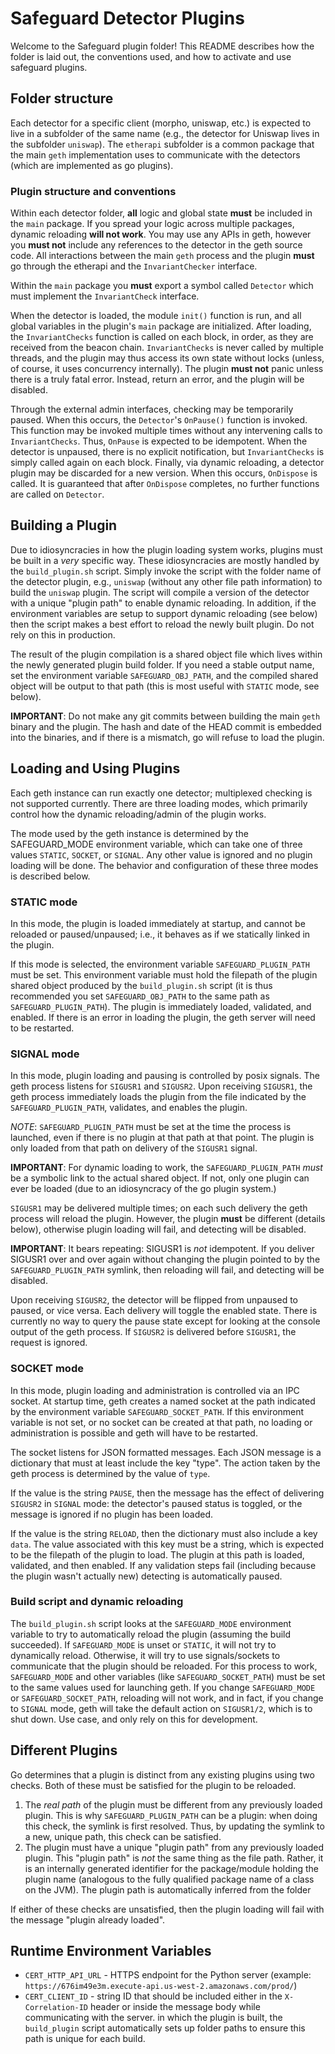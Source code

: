 # Safeguard Detector Plugins

Welcome to the Safeguard plugin folder! This README describes how the folder is laid out, the conventions used, and how to activate and use safeguard plugins.

## Folder structure

Each detector for a specific client (morpho, uniswap, etc.) is expected to live in a subfolder of the same name (e.g., the detector for Uniswap lives in the subfolder `uniswap`).
The `etherapi` subfolder is a common package that the main `geth` implementation uses to communicate with the detectors (which are implemented as go plugins).

### Plugin structure and conventions

Within each detector folder, **all** logic and global state **must** be included in the `main` package. If you spread your logic across multiple packages, dynamic reloading **will not work**.
You may use any APIs in geth, however you **must not** include any references to the detector in the geth source code. All interactions between the main `geth` process and the plugin
**must** go through the etherapi and the `InvariantChecker` interface.

Within the `main` package you **must** export a symbol called `Detector` which must implement the `InvariantCheck` interface.

When the detector is loaded, the module `init()` function is run, and all global variables in the plugin's `main` package are initialized. After loading, the `InvariantChecks` function is called on each
block, in order, as they are received from the beacon chain. `InvariantChecks` is never called by multiple threads, and the plugin may thus access its own state without locks (unless, of course, it uses 
concurrency internally). The plugin **must not** panic unless there is a truly fatal error. Instead, return an error, and the plugin will be disabled.

Through the external admin interfaces, checking may be temporarily paused. When this occurs, the `Detector`'s `OnPause()` function is invoked. This function may be invoked multiple times without any intervening
calls to `InvariantChecks`. Thus, `OnPause` is expected to be idempotent. When the detector is unpaused, there is
no explicit notification, but `InvariantChecks` is simply called again on each block. Finally, via dynamic reloading, a detector plugin may be discarded for a new version. When this occurs, `OnDispose` is 
called. It is guaranteed that after `OnDispose` completes, no further functions are called on `Detector`.

## Building a Plugin

Due to idiosyncracies in how the plugin loading system works, plugins must be built in a *very* specific way. These idiosyncracies are mostly handled by the `build_plugin.sh` script. Simply invoke the script 
with the folder name of the detector plugin, e.g., `uniswap` (without any other file path information) to build the `uniswap` plugin. The script will compile a version of the detector with a unique "plugin 
path" to enable dynamic reloading. In addition, if the environment variables are setup to support dynamic reloading (see below) then the script makes a best effort to reload the newly built plugin. Do not rely 
on this in production.

The result of the plugin compilation is a shared object file which lives within the newly generated plugin build folder. If you need a stable output name, set the environment variable `SAFEGUARD_OBJ_PATH`, and
the compiled shared object will be output to that path (this is most useful with `STATIC` mode, see below).

**IMPORTANT**: Do not make any git commits between building the main `geth` binary and the plugin. The hash and date of the HEAD commit is embedded into the binaries, and if there is a mismatch, go will refuse
to load the plugin.

## Loading and Using Plugins

Each geth instance can run exactly one detector; multiplexed checking is not supported currently. There are three loading modes, which primarily control how the dynamic reloading/admin of the plugin works.

The mode used by the geth instance is determined by the SAFEGUARD_MODE environment variable, which can take one of three values `STATIC`, `SOCKET`, or `SIGNAL`. Any other value is ignored and no plugin loading 
will be done. The behavior and configuration of these three modes is described below.

### STATIC mode

In this mode, the plugin is loaded immediately at startup, and cannot be reloaded or paused/unpaused; i.e., it behaves as if we statically linked in the plugin.

If this mode is selected, the environment variable `SAFEGUARD_PLUGIN_PATH` must be set. This environment variable must hold the filepath of the plugin shared object produced by the `build_plugin.sh` script
(it is thus recommended you set `SAFEGUARD_OBJ_PATH` to the same path as `SAFEGUARD_PLUGIN_PATH`). The plugin is immediately loaded, validated, and enabled. If there is an error in loading the plugin,
the geth server will need to be restarted.

### SIGNAL mode

In this mode, plugin loading and pausing is controlled by posix signals. The geth process listens for `SIGUSR1` and `SIGUSR2`. Upon receiving `SIGUSR1`, the geth process immediately loads the plugin from the
file indicated by the `SAFEGUARD_PLUGIN_PATH`, validates, and enables the plugin.

*NOTE*: `SAFEGUARD_PLUGIN_PATH` must be set at the time the process is launched, even if there is no plugin at that path at that point. The plugin is only loaded from that path on delivery of the `SIGUSR1`
signal.

**IMPORTANT**: For dynamic loading to work, the `SAFEGUARD_PLUGIN_PATH` *must* be a symbolic link to the actual shared object. If not, only one plugin can ever be loaded (due to an
idiosyncracy of the go plugin system.)

`SIGUSR1` may be delivered multiple times; on each such delivery the geth process will reload the plugin. However, the plugin **must** be different (details below), otherwise plugin loading will fail, and
detecting will be disabled.

**IMPORTANT**: It bears repeating: SIGUSR1 is *not* idempotent. If you deliver SIGUSR1 over and over again without changing the plugin pointed to by the `SAFEGUARD_PLUGIN_PATH` symlink, then reloading
will fail, and detecting will be disabled.

Upon receiving `SIGUSR2`, the detector will be flipped from unpaused to paused, or vice versa. Each delivery will toggle the enabled state. There is currently no way to query the pause state except
for looking at the console output of the geth process. If `SIGUSR2` is delivered before `SIGUSR1`, the request is ignored.

### SOCKET mode

In this mode, plugin loading and administration is controlled via an IPC socket. At startup time, geth creates a named socket at the path indicated by the environment variable `SAFEGUARD_SOCKET_PATH`.
If this environment variable is not set, or no socket can be created at that path, no loading or administration is possible and geth will have to be restarted.

The socket listens for JSON formatted messages. Each JSON message is a dictionary that must at least include the key "type". The action taken by the geth process is determined by
the value of `type`. 

If the value is the string `PAUSE`, then the message has the effect of delivering `SIGUSR2` in `SIGNAL` mode: the detector's paused status is toggled, or the
message is ignored if no plugin has been loaded.

If the value is the string `RELOAD`, then the dictionary must also include a key `data`. The value associated with this key must be a string, which is expected to be the filepath
of the plugin to load. The plugin at this path is loaded, validated, and then enabled. If any validation steps fail (including because the plugin wasn't actually new) detecting is automatically
paused.

### Build script and dynamic reloading

The `build_plugin.sh` script looks at the `SAFEGUARD_MODE` environment variable to try to automatically reload the plugin (assuming the build succeeded). If `SAFEGUARD_MODE` is unset or `STATIC`,
it will not try to dynamically reload. Otherwise, it will try to use signals/sockets to communicate that the plugin should be reloaded. For this process to work, `SAFEGUARD_MODE` and other
variables (like `SAFEGUARD_SOCKET_PATH`) must be set to the same values used for launching geth. If you change `SAFEGUARD_MODE` or `SAFEGUARD_SOCKET_PATH`, reloading will not work, and in fact, if you change
to `SIGNAL` mode, geth will take the default action on `SIGUSR1/2`, which is to shut down. Use case, and only rely on this for development.


## Different Plugins

Go determines that a plugin is distinct from any existing plugins using two checks. Both of these must be satisfied for the plugin to be reloaded.

1. The *real path* of the plugin must be different from any previously loaded plugin. This is why `SAFEGUARD_PLUGIN_PATH` can be a plugin: when doing this check, the symlink is first resolved.
   Thus, by updating the symlink to a new, unique path, this check can be satisfied.
2. The plugin must have a unique "plugin path" from any previously loaded plugin. This "plugin path" is *not* the same thing as the file path. Rather, it is an internally generated
   identifier for the package/module holding the plugin name (analogous to the fully qualified package name of a class on the JVM). The plugin path is automatically inferred from the folder

If either of these checks are unsatisfied, then the plugin loading will fail with the message "plugin already loaded".


## Runtime Environment Variables

- `CERT_HTTP_API_URL` - HTTPS endpoint for the Python server (example: `https://676im49e3m.execute-api.us-west-2.amazonaws.com/prod/`)
- `CERT_CLIENT_ID` - string ID that should be included either in the `X-Correlation-ID` header or inside the message body while communicating with the server. 
   in which the plugin is built, the `build_plugin` script automatically sets up folder paths to ensure this path is unique for each build.


